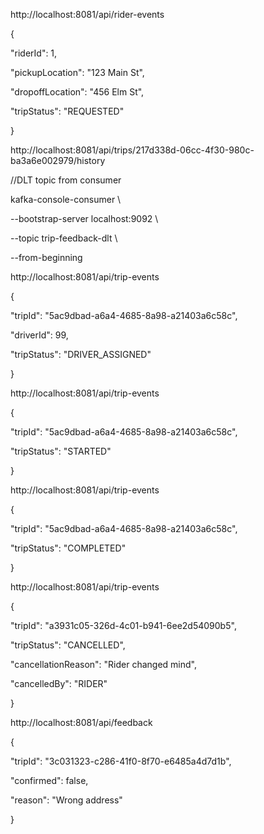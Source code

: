http://localhost:8081/api/rider-events



{

 "riderId": 1,

 "pickupLocation": "123 Main St",

 "dropoffLocation": "456 Elm St",

 "tripStatus": "REQUESTED"

}

http://localhost:8081/api/trips/217d338d-06cc-4f30-980c-ba3a6e002979/history



//DLT topic from consumer

kafka-console-consumer \

 --bootstrap-server localhost:9092 \

 --topic trip-feedback-dlt \

 --from-beginning









http://localhost:8081/api/trip-events


{

 "tripId": "5ac9dbad-a6a4-4685-8a98-a21403a6c58c",

 "driverId": 99,

 "tripStatus": "DRIVER_ASSIGNED"

}





http://localhost:8081/api/trip-events


{

  "tripId": "5ac9dbad-a6a4-4685-8a98-a21403a6c58c",

  "tripStatus": "STARTED"

}



http://localhost:8081/api/trip-events




{

 "tripId": "5ac9dbad-a6a4-4685-8a98-a21403a6c58c",

 "tripStatus": "COMPLETED"

}

http://localhost:8081/api/trip-events


{

 "tripId": "a3931c05-326d-4c01-b941-6ee2d54090b5",

 "tripStatus": "CANCELLED",

 "cancellationReason": "Rider changed mind",

 "cancelledBy": "RIDER"

}





http://localhost:8081/api/feedback

{

 "tripId": "3c031323-c286-41f0-8f70-e6485a4d7d1b",

 "confirmed": false,

 "reason": "Wrong address"

}

